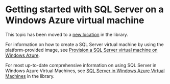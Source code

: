 <properties linkid="manage-windows-common-tasks-sql-server-on-a-vm" urlDisplayName="Get started with SQL Server" pageTitle="Get started with SQL Server on a virtual machine in Windows Azure" title="Get started with SQL Server on a virtual machine in Windows Azure" metaKeywords="Azure virtual machines, Azure gallery, Azure SQL Server images, Azure Windows images, Azure VM" Description="Learn about Windows Azure virtual machines, including the Windows Server and SQL Server images available in the Windows Azure gallery." metaCanonical="" disqusComments="1" umbracoNaviHide="1" writer="selcint" editor="tyson" manager="clairt"/>


# Getting started with SQL Server on a Windows Azure virtual machine

This topic has been moved to a [new location]((http://go.microsoft.com/fwlink/?LinkId=294720)) in the library. 

For information on how to create a SQL Server virtual machine by using the platform-provided image, see [Provision a SQL Server virtual machine on Windows Azure](http://go.microsoft.com/fwlink/p/?LinkId=248281). 

For most up-to-date comprehensive information on using SQL Server in Windows Azure Virtual Machines, see [SQL Server in Windows Azure Virtual Machines](http://go.microsoft.com/fwlink/?LinkId=294719) in the library.





